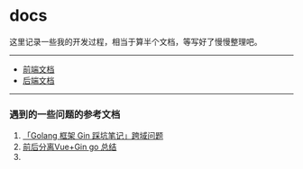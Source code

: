 # docs


这里记录一些我的开发过程，相当于算半个文档，等写好了慢慢整理吧。

---

- [前端文档](frontend_doc.md)
- [后端文档](backend_doc.md)

---

### 遇到的一些问题的参考文档

1. [「Golang 框架 Gin 踩坑笔记」跨域问题](https://www.jianshu.com/p/addaa7cd6590)
2. [前后分离Vue+Gin go 总结](https://www.jianshu.com/p/18859364e030)
3. 